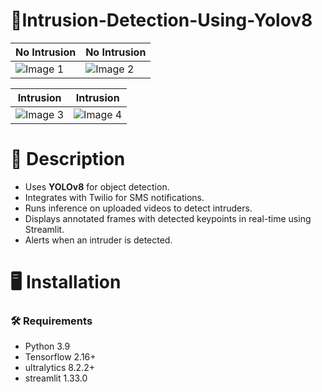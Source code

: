 # 🎥Intrusion-Detection-Using-Yolov8

| No Intrusion | No Intrusion |
|---------|---------|
| ![Image 1](https://github.com/anandjohnbaby/IDS-Skeleton-tracking-using-Yolov8/assets/108878068/d7ff29ea-0151-49b8-b30e-bbd1efd4a322) | ![Image 2](https://github.com/anandjohnbaby/IDS-Skeleton-tracking-using-Yolov8/assets/108878068/f55e7da2-1f6f-4e14-853b-fe557772eb0b) |

| Intrusion | Intrusion |
|---------|---------|
| ![Image 3](https://github.com/anandjohnbaby/IDS-Skeleton-tracking-using-Yolov8/assets/108878068/b5c180fb-345f-48ea-8795-f9a13886893b) | ![Image 4](https://github.com/anandjohnbaby/IDS-Skeleton-tracking-using-Yolov8/assets/108878068/552e3d75-3614-4d5a-b0fc-18cced94ba91) |

# 📝 Description
- Uses **YOLOv8** for object detection.
- Integrates with Twilio for SMS notifications.
- Runs inference on uploaded videos to detect intruders.
- Displays annotated frames with detected keypoints in real-time using Streamlit.
- Alerts when an intruder is detected.
# 🖥️ Installation
### 🛠️ Requirements
- Python 3.9
- Tensorflow 2.16+
- ultralytics 8.2.2+
- streamlit 1.33.0

